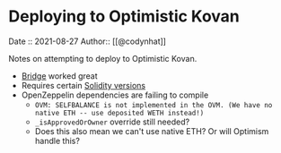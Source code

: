 # Deploying to Optimistic Kovan

Date :: 2021-08-27
Author:: [[@codynhat]]

Notes on attempting to deploy to Optimistic Kovan.

- [Bridge](https://gateway.optimism.io/) worked great
- Requires certain [Solidity versions](https://github.com/ethereum-optimism/solc-bin/tree/gh-pages/bin)
- OpenZeppelin dependencies are failing to compile
	- `OVM: SELFBALANCE is not implemented in the OVM. (We have no native ETH -- use deposited WETH instead!)`
	- `_isApprovedOrOwner` override still needed?
	- Does this also mean we can't use native ETH? Or will Optimism handle this?